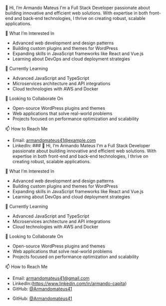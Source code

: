  👋 Hi, I’m Armando Mateus
I'm a Full Stack Developer passionate about building innovative and efficient web solutions. With expertise in both front-end and back-end technologies, I thrive on creating robust, scalable applications.

 👀 What I’m Interested In
- Advanced web development and design patterns
- Building custom plugins and themes for WordPress
- Expanding skills in JavaScript frameworks like React and Vue.js
- Learning about DevOps and cloud deployment strategies

 🌱 Currently Learning
- Advanced JavaScript and TypeScript
- Microservices architecture and API integrations
- Cloud technologies with AWS and Docker

 💞️ Looking to Collaborate On
- Open-source WordPress plugins and themes
- Web applications that solve real-world problems
- Projects focused on performance optimization and scalability

 📫 How to Reach Me
- Email: armandomateus41@example.com
- LinkedIn: ### 👋 Hi, I’m Armando Mateus
I'm a Full Stack Developer passionate about building innovative and efficient web solutions. With expertise in both front-end and back-end technologies, I thrive on creating robust, scalable applications.

 👀 What I’m Interested In
- Advanced web development and design patterns
- Building custom plugins and themes for WordPress
- Expanding skills in JavaScript frameworks like React and Vue.js
- Learning about DevOps and cloud deployment strategies

 🌱 Currently Learning
- Advanced JavaScript and TypeScript
- Microservices architecture and API integrations
- Cloud technologies with AWS and Docker

 💞️ Looking to Collaborate On
- Open-source WordPress plugins and themes
- Web applications that solve real-world problems
- Projects focused on performance optimization and scalability

 📫 How to Reach Me
- Email: armandomateus41@gmail.com
- LinkedIn:(https://www.linkedin.com/in/armando-capita)
- GitHub: [@Armandomateus41](https://github.com/Armandomateus41)

<!---
Armandomateus41/Armandomateus41 is a ✨ special ✨ repository because its `README.md` (this file) appears on your GitHub profile.
You can click the Preview link to take a look at your changes.
--->

- GitHub: [@Armandomateus41](https://github.com/Armandomateus41)

<!---
Armandomateus41/Armandomateus41 is a ✨ special ✨ repository because its `README.md` (this file) appears on your GitHub profile.
You can click the Preview link to take a look at your changes.
--->
